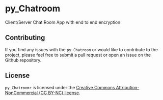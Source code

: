 # py_Chatroom
Client/Server Chat Room App with end to end encryption

## Contributing

If you find any issues with the `py_Chatroom` or would like to contribute to the project, please feel free to submit a pull request or open an issue on the Github repository.

## License
`py_Chatroomr` is licensed under the [Creative Commons Attribution-NonCommercial (CC BY-NC) license](https://creativecommons.org/licenses/by-nc/4.0/).
